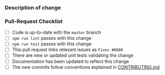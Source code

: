 <!--
  😀 Wonderful!  Thank you for opening a pull request for TypeORM.

  Please fill in the information below to expedite the review
  and (hopefully) merge of your change.

  If unsure about something.. just do as best as you're able,
  or reach out through our community support channels!
  https://github.com/typeorm/typeorm/blob/master/docs/support.md
-->

### Description of change

<!--
  Please be clear and concise what the change is intended to do,
  why this change is needed, and how you've verified that it
  corrects what you intended.

  In some cases it may be helpful to include the current behavior
  and the new behavior.

  If the change is related to an open issue, you can link it here.
  If you include `Fixes #0000` (replacing `0000` with the issue number)
  when this is merged it will automatically mark the issue as fixed and
  close it.
-->


### Pull-Request Checklist

<!--
  Please make sure to review and check all of the following.

  If an item is not applicable, you can add "N/A" to the end.
-->

- [ ] Code is up-to-date with the `master` branch
- [ ] `npm run lint` passes with this change
- [ ] `npm run test` passes with this change
- [ ] This pull request links relevant issues as `Fixes #0000`
- [ ] There are new or updated unit tests validating the change
- [ ] Documentation has been updated to reflect this change
- [ ] The new commits follow conventions explained in [CONTRIBUTING.md](https://github.com/typeorm/typeorm/blob/master/CONTRIBUTING.md)

<!--
  🎉 Thank you for contributing and making TypeORM even better!
-->

